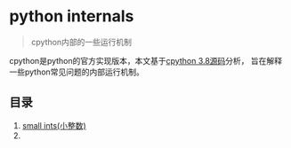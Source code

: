 # python internals

> cpython内部的一些运行机制

cpython是python的官方实现版本，本文基于[cpython 3.8源码](https://github.com/python/cpython/tree/3.8)分析，
旨在解释一些python常见问题的内部运行机制。

## 目录

1. [small ints(小整数)](small_ints/small_ints.md)
2. 
